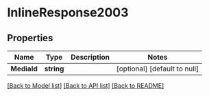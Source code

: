 # InlineResponse2003

## Properties
Name | Type | Description | Notes
------------ | ------------- | ------------- | -------------
**MediaId** | **string** |  | [optional] [default to null]

[[Back to Model list]](../README.md#documentation-for-models) [[Back to API list]](../README.md#documentation-for-api-endpoints) [[Back to README]](../README.md)

